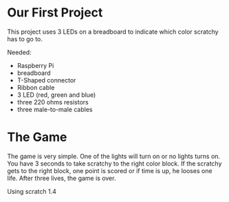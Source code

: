 <h1> Our First Project </h1>

This project uses 3 LEDs on a breadboard to indicate which color scratchy has to go to.

Needed:
* Raspberry Pi
* breadboard
* T-Shaped connector
* Ribbon cable
* 3 LED (red, green and blue)
* three 220 ohms resistors
* three male-to-male cables

The Game
=========
The game is very simple. One of the lights will turn on or no lights turns on. You have 3 seconds to take scratchy to the right color block. If the scratchy gets to the right block, one point is scored or if time is up, he looses one life. After three lives, the game is over.


Using scratch 1.4


 
